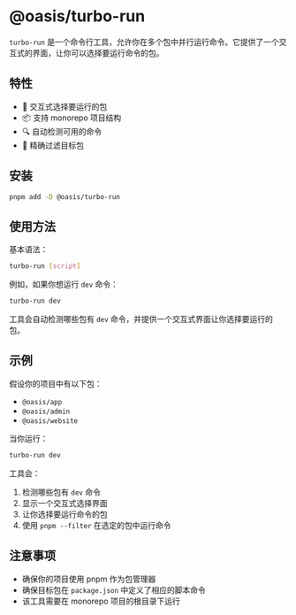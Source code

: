 # @oasis/turbo-run

`turbo-run` 是一个命令行工具，允许你在多个包中并行运行命令。它提供了一个交互式的界面，让你可以选择要运行命令的包。

## 特性

- 🚀 交互式选择要运行的包
- 📦 支持 monorepo 项目结构
- 🔍 自动检测可用的命令
- 🎯 精确过滤目标包

## 安装

```bash
pnpm add -D @oasis/turbo-run
```

## 使用方法

基本语法：

```bash
turbo-run [script]
```

例如，如果你想运行 `dev` 命令：

```bash
turbo-run dev
```

工具会自动检测哪些包有 `dev` 命令，并提供一个交互式界面让你选择要运行的包。

## 示例

假设你的项目中有以下包：

- `@oasis/app`
- `@oasis/admin`
- `@oasis/website`

当你运行：

```bash
turbo-run dev
```

工具会：

1. 检测哪些包有 `dev` 命令
2. 显示一个交互式选择界面
3. 让你选择要运行命令的包
4. 使用 `pnpm --filter` 在选定的包中运行命令

## 注意事项

- 确保你的项目使用 pnpm 作为包管理器
- 确保目标包在 `package.json` 中定义了相应的脚本命令
- 该工具需要在 monorepo 项目的根目录下运行
